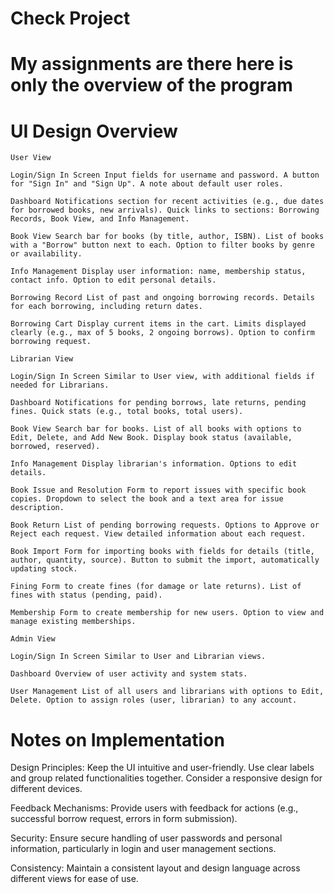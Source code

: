 # Check Project


# My assignments are there here is only the overview of the program

# UI Design Overview

    User View

    Login/Sign In Screen Input fields for username and password. A button for "Sign In" and "Sign Up". A note about default user roles.

    Dashboard Notifications section for recent activities (e.g., due dates for borrowed books, new arrivals). Quick links to sections: Borrowing Records, Book View, and Info Management.

    Book View Search bar for books (by title, author, ISBN). List of books with a "Borrow" button next to each. Option to filter books by genre or availability.

    Info Management Display user information: name, membership status, contact info. Option to edit personal details.

    Borrowing Record List of past and ongoing borrowing records. Details for each borrowing, including return dates.

    Borrowing Cart Display current items in the cart. Limits displayed clearly (e.g., max of 5 books, 2 ongoing borrows). Option to confirm borrowing request.

    Librarian View

    Login/Sign In Screen Similar to User view, with additional fields if needed for Librarians.

    Dashboard Notifications for pending borrows, late returns, pending fines. Quick stats (e.g., total books, total users).

    Book View Search bar for books. List of all books with options to Edit, Delete, and Add New Book. Display book status (available, borrowed, reserved).

    Info Management Display librarian's information. Options to edit details.

    Book Issue and Resolution Form to report issues with specific book copies. Dropdown to select the book and a text area for issue description.

    Book Return List of pending borrowing requests. Options to Approve or Reject each request. View detailed information about each request.

    Book Import Form for importing books with fields for details (title, author, quantity, source). Button to submit the import, automatically updating stock.

    Fining Form to create fines (for damage or late returns). List of fines with status (pending, paid).

    Membership Form to create membership for new users. Option to view and manage existing memberships.

    Admin View

    Login/Sign In Screen Similar to User and Librarian views.

    Dashboard Overview of user activity and system stats.

    User Management List of all users and librarians with options to Edit, Delete. Option to assign roles (user, librarian) to any account.

# Notes on Implementation

Design Principles: Keep the UI intuitive and user-friendly. Use clear labels and group related functionalities together. Consider a responsive design for different devices.

Feedback Mechanisms: Provide users with feedback for actions (e.g., successful borrow request, errors in form submission).

Security: Ensure secure handling of user passwords and personal information, particularly in login and user management sections.

Consistency: Maintain a consistent layout and design language across different views for ease of use.

